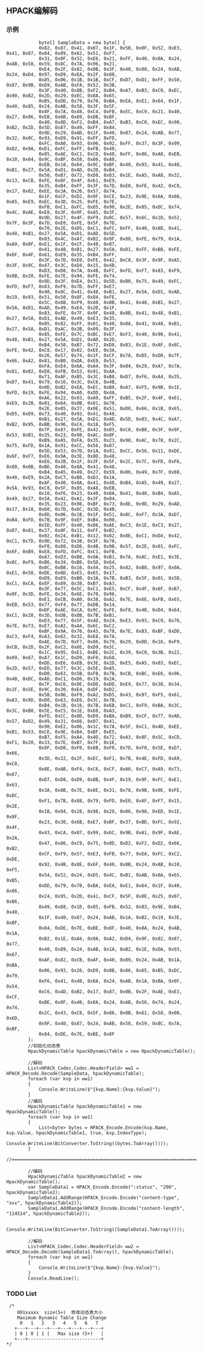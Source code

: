 ## HPACK编解码

### 示例
                byte[] SampleData = new byte[] {
                0x82, 0x87, 0x41, 0x87, 0x1F, 0x5B, 0x0F, 0x52, 0xE3, 0x41, 0x87, 0x04, 0x89, 0x62, 0x51, 0xF7,
                0x31, 0x0F, 0x52, 0xE6, 0x21, 0xFF, 0x40, 0x8A, 0x24, 0xAB, 0x58, 0x59, 0x8C, 0x7A, 0x96, 0x21,
                0xE4, 0x2F, 0x82, 0x0B, 0x3F, 0x40, 0x88, 0x24, 0xAB, 0x24, 0xD4, 0x97, 0xD9, 0xEA, 0x2F, 0x88,
                0x85, 0x06, 0x1B, 0x1B, 0xCF, 0xD7, 0xD1, 0xFF, 0x50, 0x87, 0x9B, 0xD9, 0xAB, 0xFA, 0x52, 0x3B,
                0x3F, 0x40, 0x8B, 0xF2, 0xB4, 0xA7, 0xB3, 0xC0, 0xEC, 0x90, 0xB2, 0x2D, 0x29, 0xEC, 0x8A, 0x65,
                0xB5, 0xDD, 0x79, 0x70, 0xBA, 0xEA, 0xE1, 0x64, 0x1F, 0x40, 0x85, 0x24, 0xAB, 0x58, 0x3F, 0x5F,
                0x8F, 0x7A, 0x48, 0xC4, 0xFB, 0xEC, 0xC9, 0x21, 0x40, 0x27, 0x86, 0xEB, 0x6B, 0x69, 0xDB, 0xBF,
                0x40, 0x8D, 0xF2, 0xB4, 0xA7, 0xB3, 0xC0, 0xEC, 0x90, 0xB2, 0x2D, 0x5D, 0x87, 0x49, 0xFF, 0x84,
                0x9D, 0x29, 0xAD, 0x1F, 0x40, 0x87, 0x24, 0xAB, 0x77, 0x32, 0x0C, 0x93, 0xD9, 0x91, 0xFF, 0xFD,
                0xFC, 0xA0, 0x93, 0x96, 0x92, 0xFF, 0x37, 0x3F, 0x99, 0xD2, 0x9A, 0xD1, 0xFC, 0xFF, 0xFB, 0x40,
                0x85, 0xAE, 0xC1, 0xCD, 0x48, 0xFF, 0x86, 0xA8, 0xEB, 0x10, 0x64, 0x9C, 0xBF, 0x58, 0x86, 0xA8,
                0xEB, 0x10, 0x64, 0x9C, 0xBF, 0x40, 0x93, 0x41, 0x48, 0xB1, 0x27, 0x5A, 0xD1, 0xAD, 0x2D, 0xB4,
                0x50, 0xB7, 0x72, 0xD8, 0x83, 0x1E, 0xA5, 0xA8, 0x32, 0x13, 0xCB, 0xFE, 0x6F, 0x4F, 0x61, 0xE9,
                0x35, 0xB4, 0xFF, 0x3F, 0x7D, 0xE0, 0xFE, 0x42, 0xC8, 0x17, 0x02, 0xEE, 0x3A, 0x26, 0x57, 0x74,
                0x1F, 0xCF, 0xD2, 0x9F, 0xCE, 0x23, 0x9E, 0x6A, 0x0A, 0xA5, 0xE9, 0xEC, 0x3D, 0x25, 0xFE, 0x7E,
                0xFB, 0xC1, 0xFC, 0x85, 0x90, 0x2E, 0x05, 0xDC, 0x74, 0x4C, 0xAE, 0xE8, 0x3F, 0x9F, 0xA5, 0x3F,
                0x9D, 0x27, 0x4F, 0xF9, 0x0C, 0x57, 0x6C, 0x1D, 0x52, 0x7F, 0x3F, 0x7D, 0xE0, 0xFE, 0x5F, 0x7D,
                0x70, 0x2E, 0x05, 0xC1, 0xFC, 0xFF, 0x40, 0x8D, 0x41, 0x48, 0xB1, 0x27, 0x5A, 0xD1, 0xAD, 0x5D,
                0x03, 0x4C, 0xA7, 0xB2, 0x9F, 0x88, 0xFE, 0x79, 0x1A, 0xA9, 0x0F, 0xE1, 0x1F, 0xCF, 0x40, 0x87,
                0x41, 0x48, 0xB1, 0x27, 0x5A, 0xD1, 0xFF, 0xB8, 0xFE, 0x6F, 0x4F, 0x61, 0xE9, 0x35, 0xB4, 0xFF,
                0x3F, 0x7D, 0xE0, 0xFE, 0x42, 0xC8, 0x3F, 0x9F, 0xA5, 0x3F, 0x9C, 0x47, 0x3C, 0xD4, 0x15, 0x4B,
                0xD3, 0xD8, 0x7A, 0x4B, 0xFC, 0xFD, 0xF7, 0x83, 0xF9, 0x0B, 0x20, 0xFE, 0x7E, 0x94, 0xFE, 0x74,
                0x9D, 0x3F, 0xE4, 0x31, 0x5D, 0xB0, 0x75, 0x49, 0xFC, 0xFD, 0xF7, 0x83, 0xF9, 0x7D, 0xFF, 0xE7,
                0x40, 0x8C, 0x41, 0x48, 0xB1, 0x27, 0x5A, 0xD1, 0xAD, 0x19, 0x93, 0x51, 0x50, 0x8F, 0x84, 0xFE,
                0x5C, 0x6B, 0xF9, 0x40, 0x8B, 0x41, 0x48, 0xB1, 0x27, 0x5A, 0xD1, 0xAD, 0x49, 0xE4, 0x2D, 0x1F,
                0x83, 0xFE, 0x7F, 0x9F, 0x40, 0x8B, 0x41, 0x48, 0xB1, 0x27, 0x5A, 0xD1, 0xAD, 0x49, 0xE3, 0x35,
                0x05, 0x82, 0xFF, 0x01, 0x40, 0x8A, 0x41, 0x48, 0xB1, 0x27, 0x5A, 0xD1, 0xAC, 0x3B, 0x09, 0x3F,
                0x85, 0xFE, 0x7C, 0xBC, 0xE7, 0xF3, 0x40, 0x90, 0x41, 0x48, 0xB1, 0x27, 0x5A, 0xD1, 0xAD, 0x2D,
                0xB4, 0x50, 0xB7, 0x72, 0xD8, 0x83, 0x1E, 0xAF, 0x8C, 0xFE, 0x42, 0xC8, 0x17, 0x02, 0xEE, 0x3A,
                0x26, 0x57, 0x74, 0x1F, 0xCF, 0x7A, 0xD5, 0xD0, 0x7F, 0x66, 0xA2, 0x81, 0xB0, 0xDA, 0xE0, 0x53,
                0xFA, 0xE4, 0x6A, 0xA4, 0x3F, 0x84, 0x29, 0xA7, 0x7A, 0x81, 0x02, 0xE0, 0xFB, 0x53, 0x91, 0xAA,
                0x71, 0xAF, 0xB5, 0x3C, 0xB8, 0xD7, 0xF6, 0xA4, 0x35, 0xD7, 0x41, 0x79, 0x16, 0x3C, 0xC6, 0x4B,
                0x0D, 0xB2, 0xEA, 0xEC, 0xB8, 0xA7, 0xF5, 0x9B, 0x1E, 0xFD, 0x19, 0xFE, 0x94, 0xA0, 0xDD, 0x4A,
                0xA6, 0x22, 0x93, 0xA9, 0xFF, 0xB5, 0x2F, 0x4F, 0x61, 0xE9, 0x2B, 0x01, 0x64, 0x0B, 0x81, 0x70,
                0x2E, 0x05, 0x37, 0x0E, 0x51, 0xD8, 0x66, 0x1B, 0x65, 0xD5, 0xD9, 0x73, 0x40, 0x93, 0x41, 0x48,
                0xB1, 0x27, 0x5A, 0xD1, 0xAD, 0x5D, 0x03, 0x4C, 0xA7, 0xB2, 0x95, 0xBB, 0x96, 0xC4, 0x18, 0xF5,
                0x7F, 0x87, 0xFE, 0x42, 0x05, 0xC0, 0xB8, 0x3F, 0x9F, 0x53, 0xB1, 0x35, 0x23, 0x98, 0xAC, 0x0F,
                0xB9, 0xA5, 0xFA, 0x35, 0x23, 0x98, 0xAC, 0x78, 0x2C, 0x75, 0xFD, 0x1A, 0x91, 0xCC, 0x56, 0x07,
                0x5D, 0x53, 0x7D, 0x1A, 0x91, 0xCC, 0x56, 0x11, 0xDE, 0x6F, 0xF7, 0xE6, 0x9A, 0x3E, 0x8D, 0x48,
                0xE6, 0x2B, 0x1F, 0x3F, 0x5F, 0x2C, 0x7C, 0xFD, 0xF6, 0x80, 0x0B, 0xBD, 0x40, 0x8A, 0x41, 0x48,
                0xB4, 0xA5, 0x49, 0x27, 0x59, 0x06, 0x49, 0x7F, 0x88, 0x40, 0xE9, 0x2A, 0xC7, 0xB0, 0xD3, 0x1A,
                0xAF, 0x40, 0x8A, 0x41, 0x48, 0xB4, 0xA5, 0x49, 0x27, 0x5A, 0x93, 0xC8, 0x5F, 0x85, 0xA8, 0xEB,
                0x10, 0xF6, 0x23, 0x40, 0x8A, 0x41, 0x48, 0xB4, 0xA5, 0x49, 0x27, 0x5A, 0x42, 0xA1, 0x3F, 0x84,
                0x35, 0x23, 0x98, 0xBF, 0x73, 0x8E, 0x9D, 0x29, 0xAD, 0x17, 0x18, 0x60, 0x7D, 0x6C, 0x3D, 0x4B,
                0x8D, 0x06, 0x1B, 0x1F, 0x51, 0x8C, 0xF7, 0x3A, 0xD7, 0xB4, 0xFD, 0x7B, 0x9F, 0xEF, 0xB4, 0x00,
                0x5D, 0xFF, 0x40, 0x86, 0xAE, 0xC3, 0x1E, 0xC3, 0x27, 0xD7, 0x81, 0x37, 0x0F, 0x11, 0xFF, 0xB2,
                0x02, 0x24, 0xB1, 0x12, 0x82, 0x8E, 0xC1, 0xD4, 0x42, 0xC1, 0x7D, 0x9D, 0x72, 0x38, 0x3F, 0x78,
                0xF0, 0x88, 0xD6, 0x4B, 0x9B, 0x57, 0x2E, 0x01, 0xFC, 0x6F, 0xB9, 0xE8, 0xFD, 0xFC, 0xC1, 0xFB,
                0xA7, 0xD3, 0xB8, 0x9A, 0xB1, 0x7A, 0xAC, 0xE1, 0x3E, 0x8C, 0xF9, 0xB6, 0x34, 0xB0, 0x5D, 0x64,
                0x0C, 0xB8, 0x16, 0x44, 0x25, 0x82, 0xB8, 0x97, 0x0A, 0xE1, 0x58, 0xDE, 0x6D, 0xE5, 0x65, 0x17,
                0xD9, 0xE9, 0xB0, 0x3A, 0x7B, 0xB3, 0x5F, 0x01, 0x5D, 0xC1, 0xCA, 0xEF, 0x89, 0x38, 0xB7, 0xA3,
                0x3F, 0x77, 0x5C, 0xC1, 0xE5, 0xCF, 0x4F, 0x6F, 0xB7, 0x0F, 0x3D, 0xFE, 0x34, 0x6E, 0x70, 0x96,
                0xE1, 0xCB, 0xA0, 0x38, 0xA2, 0x7E, 0x6E, 0xFB, 0x65, 0xEB, 0x53, 0x77, 0xF4, 0x77, 0xDB, 0x14,
                0xDF, 0xAE, 0xCA, 0x9C, 0xFE, 0xF8, 0x4B, 0xD4, 0x64, 0xC1, 0x20, 0x3D, 0xDB, 0x8B, 0x7B, 0xB1,
                0xD3, 0x77, 0x5F, 0x4D, 0x24, 0xE3, 0x93, 0xC9, 0x76, 0x7E, 0x73, 0xE7, 0xA2, 0xA4, 0x6C, 0xC2,
                0xBF, 0x9A, 0x76, 0x45, 0x78, 0x7E, 0xB3, 0xBF, 0xDD, 0xC3, 0xF4, 0xA3, 0x62, 0x32, 0xE8, 0x7A,
                0xAE, 0x7D, 0xF7, 0x86, 0x79, 0x29, 0xDD, 0x16, 0xF9, 0xCB, 0x2D, 0x2F, 0xC2, 0x6E, 0xD9, 0x5C,
                0x1C, 0x95, 0xE1, 0xBE, 0x2C, 0x39, 0xC0, 0x3B, 0x22, 0x09, 0x67, 0xA7, 0x1C, 0xD9, 0xF0, 0x68,
                0xDD, 0xE6, 0xEB, 0x3E, 0x2D, 0xE5, 0xA5, 0x03, 0xEC, 0x2D, 0x57, 0xED, 0x77, 0x3C, 0x5E, 0xA5,
                0xD0, 0x63, 0x5B, 0xFB, 0x7B, 0xCB, 0xBC, 0xE6, 0x96, 0x4B, 0xDC, 0xAD, 0xC1, 0xD6, 0x19, 0x2A,
                0x7F, 0xC6, 0x9E, 0xDD, 0xDD, 0xE9, 0x77, 0x38, 0x34, 0x1F, 0x5E, 0x9C, 0x30, 0xE4, 0xDF, 0xD2,
                0x5B, 0x06, 0xF9, 0xA2, 0xD5, 0x43, 0x97, 0xF5, 0x61, 0xA3, 0x9D, 0xD0, 0x63, 0xE6, 0x3C, 0x7B,
                0xB4, 0x1B, 0x16, 0x7B, 0x6B, 0xC1, 0xF9, 0xBA, 0x3C, 0x3C, 0xB0, 0x5E, 0xC5, 0x1E, 0x68, 0xA3,
                0xFD, 0xCC, 0x8D, 0xD9, 0xBA, 0xB9, 0xCF, 0x77, 0xAD, 0x57, 0xD2, 0x49, 0x31, 0x66, 0x07, 0x41,
                0x90, 0xE2, 0x06, 0x1C, 0x7A, 0x5F, 0xC1, 0x4D, 0xEE, 0xB1, 0x53, 0xCE, 0x9E, 0xB4, 0xBF, 0xE5,
                0xB7, 0xF5, 0xA4, 0x4D, 0x72, 0xA3, 0x8F, 0x5C, 0xCD, 0xF1, 0x20, 0x33, 0x7E, 0xB7, 0x7F, 0x1E,
                0x8F, 0xD8, 0xF0, 0x8B, 0xF0, 0x7D, 0xF0, 0x5E, 0xD7, 0x66,
                0x3D, 0x22, 0x2F, 0xEC, 0xF1, 0x7B, 0x4E, 0xFD, 0xA9, 0xC0,
                0x0E, 0xAB, 0xF4, 0xC6, 0xCF, 0xA0, 0xC7, 0xA9, 0x73, 0x67,
                0xD7, 0xD8, 0xD9, 0x8B, 0x4F, 0x19, 0x9F, 0xFC, 0xE1, 0x63,
                0x3A, 0x8B, 0x7E, 0x8E, 0x31, 0x78, 0x9B, 0x0E, 0xFE, 0xDC,
                0xF1, 0x7B, 0x88, 0x79, 0xFD, 0xE0, 0xAF, 0xF7, 0x15, 0x2E,
                0x1B, 0x04, 0x28, 0x98, 0x28, 0x06, 0x98, 0xED, 0x1E, 0x8F,
                0x23, 0x30, 0x6B, 0xE7, 0xBF, 0x37, 0xBD, 0xFC, 0x92, 0x4F,
                0x43, 0xCA, 0x07, 0x99, 0x6C, 0x9B, 0xA1, 0x9F, 0xAE, 0x2A,
                0x47, 0x86, 0xC9, 0x75, 0x0D, 0xD2, 0xF2, 0xD2, 0x66, 0xB2,
                0xCF, 0xF9, 0x57, 0xE3, 0xFB, 0x77, 0xEA, 0xFC, 0xC2, 0xDE,
                0x92, 0x4B, 0x8E, 0x6F, 0x40, 0x8B, 0x24, 0xAB, 0x10, 0xF5,
                0x54, 0x52, 0x24, 0xD5, 0x4C, 0xB1, 0xAB, 0x8A, 0x65, 0xB5,
                0xDD, 0x79, 0x70, 0xBA, 0xEA, 0xE1, 0x64, 0x1F, 0x40, 0x86,
                0x24, 0x95, 0x2D, 0x41, 0xCF, 0x5F, 0x8E, 0x25, 0x07, 0xB6,
                0x49, 0x68, 0x1D, 0x85, 0xFB, 0x52, 0x83, 0x9E, 0xB4, 0x40,
                0x1F, 0x40, 0x87, 0x24, 0xAB, 0x1A, 0xB2, 0x19, 0x3E, 0xBF,
                0x84, 0xDE, 0x7E, 0xBE, 0x8F, 0x40, 0x8A, 0x24, 0xAB, 0x1A,
                0xB2, 0x1E, 0xA4, 0x9A, 0xA2, 0xD4, 0x9F, 0x82, 0x87, 0x77,
                0x40, 0x89, 0x24, 0xAB, 0x1A, 0xB2, 0x1E, 0xDA, 0x93, 0x67,
                0xAF, 0x82, 0xCB, 0xAF, 0x40, 0x89, 0x24, 0xAB, 0x1A, 0xBA,
                0x06, 0x93, 0x26, 0xD9, 0x0B, 0x86, 0x65, 0xB5, 0xDC, 0x79,
                0xF6, 0x41, 0x40, 0x8A, 0x24, 0xAB, 0x1A, 0xBA, 0x0F, 0x54,
                0xC6, 0x4D, 0xB2, 0x17, 0x87, 0x0B, 0x2F, 0xAE, 0xE3, 0xCF,
                0xBE, 0x0F, 0x40, 0x8A, 0x24, 0xAB, 0x56, 0x74, 0x24, 0x74,
                0x2C, 0x43, 0xC8, 0x5F, 0x86, 0x0B, 0x61, 0x58, 0x00, 0x6D,
                0x9F, 0x40, 0x87, 0x24, 0xAB, 0x58, 0x59, 0x8C, 0x7A, 0xBF,
                0x84, 0xDE, 0x7E, 0xBE, 0x8F
            };
            //初始化动态表
            HpackDynamicTable hpackDynamicTable = new HpackDynamicTable();
          
            //解码
            List<HPACK_Codec.Codec.HeaderField> ww1 = HPACK_Decode.Decode(SampleData, hpackDynamicTable);
            foreach (var kvp in ww1)
            {
                Console.WriteLine($"{kvp.Name}:{kvp.Value}");
            }
            //编码
            HpackDynamicTable hpackDynamicTable1 = new HpackDynamicTable();
            foreach (var kvp in ww1)
            {
                List<byte> bytes = HPACK_Encode.Encode(kvp.Name, kvp.Value, hpackDynamicTable1, true, kvp.IndexType);
                Console.WriteLine(BitConverter.ToString((bytes.ToArray())));
            }
            //==================================================================================

            //编码
            HpackDynamicTable hpackDynamicTable2 = new HpackDynamicTable();
            var SampleData1 = HPACK_Encode.Encode(":status", "200", hpackDynamicTable2);
            SampleData1.AddRange(HPACK_Encode.Encode("content-type", "xxx", hpackDynamicTable2));
            SampleData1.AddRange(HPACK_Encode.Encode("content-length", "114514", hpackDynamicTable2));

            Console.WriteLine(BitConverter.ToString((SampleData1.ToArray())));

            //解码
            List<HPACK_Codec.Codec.HeaderField> ww2 = HPACK_Decode.Decode(SampleData1.ToArray(), hpackDynamicTable);
            foreach (var kvp in ww2)
            {
                Console.WriteLine($"{kvp.Name}:{kvp.Value}");
            }
            Console.ReadLine();


### TODO List
     /*  		  
		001xxxxx  size(5+)  修改动态表大小
		Maximum Dynamic Table Size Change
         0   1   2   3   4   5   6   7
	   +---+---+---+---+---+---+---+---+
       | 0 | 0 | 1 |   Max size (5+)   |
       +---+---------------------------+
	*/